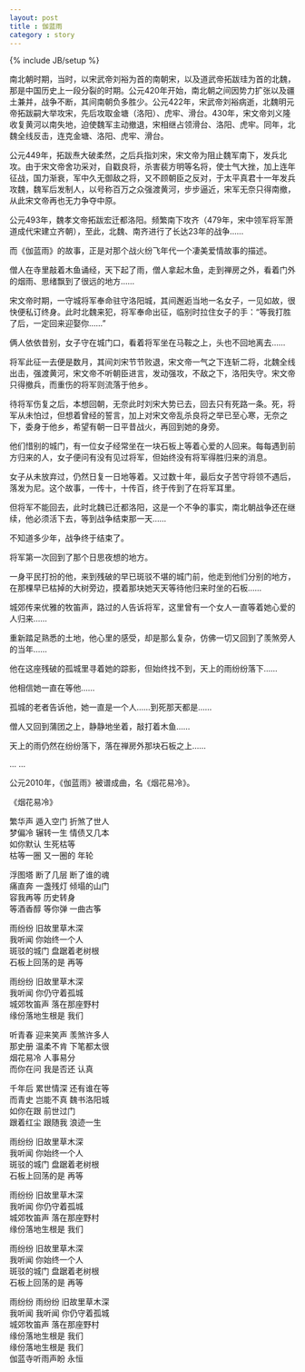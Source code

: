```yaml
---
layout: post
title : 伽蓝雨
category : story
---
```

{% include JB/setup %}

南北朝时期，当时，以宋武帝刘裕为首的南朝宋，以及道武帝拓跋珪为首的北魏，那是中国历史上一段分裂的时期。公元420年开始，南北朝之间因势力扩张以及疆土兼并，战争不断，其间南朝负多胜少。公元422年，宋武帝刘裕病逝，北魏明元帝拓跋嗣大举攻宋，先后攻取金塘（洛阳）、虎牢、滑台。430年，宋文帝刘义隆收复黄河以南失地，迫使魏军主动撤退，宋相继占领滑台、洛阳、虎牢。同年，北魏全线反击，连克金塘、洛阳、虎牢、滑台。

 公元449年，拓跋焘大破柔然，之后兵指刘宋，宋文帝为阻止魏军南下，发兵北攻。由于宋文帝舍功采对，自戳良将，杀害裴方明等名将，使士气大挫，加上连年征战，国力渐衰，军中久无御敌之将，又不顾朝臣之反对，于太平真君十一年发兵攻魏，魏军后发制人，以号称百万之众强渡黄河，步步逼近，宋军无奈只得南撤，从此宋文帝再也无力争夺中原。

公元493年，魏孝文帝拓跋宏迁都洛阳。频繁南下攻齐（479年，宋中领军将军萧道成代宋建立齐朝），至此，北魏、南齐进行了长达23年的战争……

而《伽蓝雨》的故事，正是对那个战火纷飞年代一个凄美爱情故事的描述。

僧人在寺里敲着木鱼诵经，天下起了雨，僧人拿起木鱼，走到禅房之外，看着门外的烟雨、思绪飘到了很远的地方……

宋文帝时期，一守城将军奉命驻守洛阳城，其间邂逅当地一名女子，一见如故，很快便私订终身。此时北魏来犯，将军奉命出征，临别时拉住女子的手：“等我打胜了后，一定回来迎娶你……”

俩人依依昔别，女子守在城门口，看着将军坐在马鞍之上，头也不回地离去……

将军此征一去便是数月，其间刘宋节节败退，宋文帝一气之下连斩二将，北魏全线出击，强渡黄河，宋文帝不听朝臣进言，发动强攻，不敌之下，洛阳失守。宋文帝只得撤兵，而重伤的将军则流落于他乡。

待将军伤复之后，本想回朝，无奈此时刘宋大势已去，回去只有死路一条。死，将军从未怕过，但想着曾经的誓言，加上对宋文帝乱杀良将之举已至心寒，无奈之下，委身于他乡，希望有朝一日平昔战火，再回到她的身旁。

他们惜别的城门，有一位女子经常坐在一块石板上等着心爱的人回来。每每遇到前方归来的人，女子便问有没有见过将军，但始终没有将军得胜归来的消息。

女子从未放弃过，仍然日复一日地等着。又过数十年，最后女子苦守将领不遇后，落发为尼。这个故事，一传十，十传百，终于传到了在将军耳里。

但将军不能回去，此时北魏已迁都洛阳，这是一个不争的事实，南北朝战争还在继续，他必须活下去，等到战争结束那一天……

不知道多少年，战争终于结束了。

将军第一次回到了那个日思夜想的地方。

一身平民打扮的他，来到残破的早已斑驳不堪的城门前，他走到他们分别的地方，在那棵早已枯掉的大树旁边，摸着那块她天天等待他归来时坐的石板……

城郊传来优雅的牧笛声，路过的人告诉将军，这里曾有一个女人一直等着她心爱的人归来……

重新踏足熟悉的土地，他心里的感受，却是那么复杂，仿佛一切又回到了羡煞旁人的当年……

他在这座残破的孤城里寻着她的踪影，但始终找不到，天上的雨纷纷落下……

他相信她一直在等他……

孤城的老者告诉他，她一直是一个人……到死那天都是……

僧人又回到蒲团之上，静静地坐着，敲打着木鱼……

天上的雨仍然在纷纷落下，落在禅房外那块石板之上……

... ...

公元2010年，《伽蓝雨》被谱成曲，名《烟花易冷》。

《烟花易冷》

繁华声 遁入空门 折煞了世人<br>
梦偏冷 辗转一生 情债又几本<br>
如你默认 生死枯等<br>
枯等一圈 又一圈的 年轮<br>

浮图塔 断了几层 断了谁的魂<br>
痛直奔 一盏残灯 倾塌的山门<br>
容我再等 历史转身<br>
等酒香醇 等你弹 一曲古筝<br>

雨纷纷 旧故里草木深<br>
我听闻 你始终一个人<br>
斑驳的城门 盘踞着老树根<br>
石板上回荡的是 再等<br>

雨纷纷 旧故里草木深<br>
我听闻 你仍守着孤城<br>
城郊牧笛声 落在那座野村<br>
缘份落地生根是 我们<br>

听青春 迎来笑声 羡煞许多人<br>
那史册 温柔不肯 下笔都太很<br>
烟花易冷 人事易分<br>
而你在问 我是否还 认真<br>

千年后 累世情深 还有谁在等<br>
而青史 岂能不真 魏书洛阳城<br>
如你在跟 前世过门<br>
跟着红尘 跟随我 浪迹一生<br>

雨纷纷 旧故里草木深<br>
我听闻 你始终一个人<br>
斑驳的城门 盘踞着老树根<br>
石板上回荡的是 再等<br>

雨纷纷 旧故里草木深<br>
我听闻 你仍守着孤城<br>
城郊牧笛声 落在那座野村<br>
缘份落地生根是 我们<br>

雨纷纷 旧故里草木深<br>
我听闻 你始终一个人<br>
斑驳的城门 盘踞着老树根<br>
石板上回荡的是 再等<br>

雨纷纷 雨纷纷 旧故里草木深<br>
我听闻 我听闻 你仍守着孤城<br>
城郊牧笛声 落在那座野村<br>
缘份落地生根是 我们<br>
缘份落地生根是 我们<br>
伽蓝寺听雨声盼 永恒<br>

